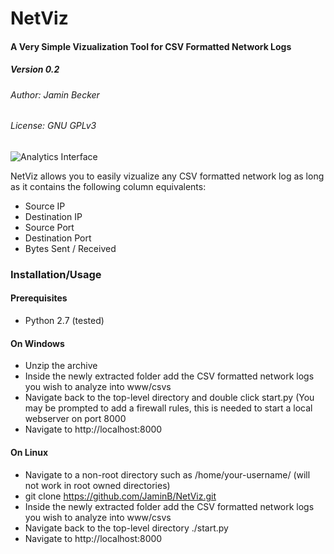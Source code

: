 # NetViz
#### A Very Simple Vizualization Tool for CSV Formatted Network Logs
##### Version 0.2
###### Author: Jamin Becker
###### License: GNU GPLv3

![Analytics Interface](https://s32.postimg.org/fjeomu6k5/Screen_Shot_2016_06_22_at_7_51_02_PM.png)

NetViz allows you to easily vizualize any CSV formatted network log as long as it contains the following column equivalents:

  - Source IP
  - Destination IP
  - Source Port
  - Destination Port
  - Bytes Sent / Received



### Installation/Usage
#### Prerequisites
* Python 2.7 (tested)

#### On Windows
* Unzip the archive
* Inside the newly extracted folder add the CSV formatted network logs you wish to analyze into www/csvs
* Navigate back to the top-level directory and double click start.py (You may be prompted to add a firewall rules, this is needed to start a local webserver on port 8000
* Navigate to http://localhost:8000

#### On Linux
* Navigate to a non-root directory such as /home/your-username/ (will not work in root owned directories)
* git clone https://github.com/JaminB/NetViz.git
* Inside the newly extracted folder add the CSV formatted network logs you wish to analyze into www/csvs
* Navigate back to the top-level directory ./start.py
* Navigate to http://localhost:8000

